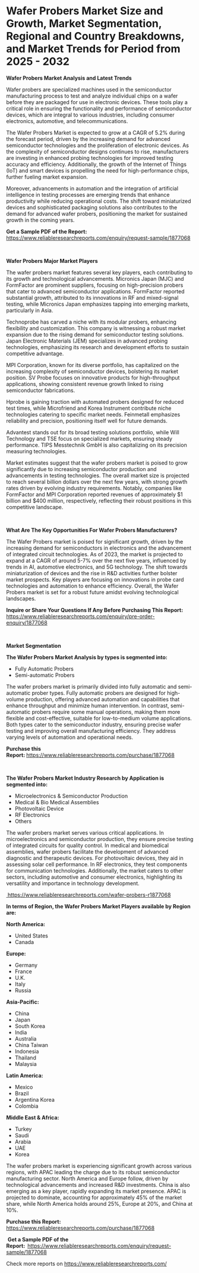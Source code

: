 <p><h1>Wafer Probers Market Size and Growth, Market Segmentation, Regional and Country Breakdowns, and Market Trends for Period from 2025 -  2032</h1></p><p><strong>Wafer Probers Market Analysis and Latest Trends</strong></p>
<p><p>Wafer probers are specialized machines used in the semiconductor manufacturing process to test and analyze individual chips on a wafer before they are packaged for use in electronic devices. These tools play a critical role in ensuring the functionality and performance of semiconductor devices, which are integral to various industries, including consumer electronics, automotive, and telecommunications.</p><p>The Wafer Probers Market is expected to grow at a CAGR of 5.2% during the forecast period, driven by the increasing demand for advanced semiconductor technologies and the proliferation of electronic devices. As the complexity of semiconductor designs continues to rise, manufacturers are investing in enhanced probing technologies for improved testing accuracy and efficiency. Additionally, the growth of the Internet of Things (IoT) and smart devices is propelling the need for high-performance chips, further fueling market expansion.</p><p>Moreover, advancements in automation and the integration of artificial intelligence in testing processes are emerging trends that enhance productivity while reducing operational costs. The shift toward miniaturized devices and sophisticated packaging solutions also contributes to the demand for advanced wafer probers, positioning the market for sustained growth in the coming years.</p></p>
<p><strong>Get a Sample PDF of the Report:&nbsp;</strong> <a href="https://www.reliableresearchreports.com/enquiry/request-sample/1877068?utm_campaign=2128&utm_medium=2&utm_source=Github&utm_content=ia&utm_term=16022025&utm_id=wafer-probers">https://www.reliableresearchreports.com/enquiry/request-sample/1877068</a></p>
<p>&nbsp;</p>
<p><strong>Wafer Probers Major Market Players</strong></p>
<p><p>The wafer probers market features several key players, each contributing to its growth and technological advancements. Micronics Japan (MJC) and FormFactor are prominent suppliers, focusing on high-precision probers that cater to advanced semiconductor applications. FormFactor reported substantial growth, attributed to its innovations in RF and mixed-signal testing, while Micronics Japan emphasizes tapping into emerging markets, particularly in Asia.</p><p>Technoprobe has carved a niche with its modular probers, enhancing flexibility and customization. This company is witnessing a robust market expansion due to the rising demand for semiconductor testing solutions. Japan Electronic Materials (JEM) specializes in advanced probing technologies, emphasizing its research and development efforts to sustain competitive advantage.</p><p>MPI Corporation, known for its diverse portfolio, has capitalized on the increasing complexity of semiconductor devices, bolstering its market position. SV Probe focuses on innovative products for high-throughput applications, showing consistent revenue growth linked to rising semiconductor fabrications.</p><p>Hprobe is gaining traction with automated probers designed for reduced test times, while Microfriend and Korea Instrument contribute niche technologies catering to specific market needs. Feinmetall emphasizes reliability and precision, positioning itself well for future demands.</p><p>Advantest stands out for its broad testing solutions portfolio, while Will Technology and TSE focus on specialized markets, ensuring steady performance. TIPS Messtechnik GmbH is also capitalizing on its precision measuring technologies.</p><p>Market estimates suggest that the wafer probers market is poised to grow significantly due to increasing semiconductor production and advancements in testing technologies. The overall market size is projected to reach several billion dollars over the next few years, with strong growth rates driven by evolving industry requirements. Notably, companies like FormFactor and MPI Corporation reported revenues of approximately $1 billion and $400 million, respectively, reflecting their robust positions in this competitive landscape.</p></p>
<p>&nbsp;</p>
<p><strong>What Are The Key Opportunities For Wafer Probers Manufacturers?</strong></p>
<p><p>The Wafer Probers market is poised for significant growth, driven by the increasing demand for semiconductors in electronics and the advancement of integrated circuit technologies. As of 2023, the market is projected to expand at a CAGR of around 5-7% over the next five years, influenced by trends in AI, automotive electronics, and 5G technology. The shift towards miniaturization of devices and the rise in R&D activities further bolster market prospects. Key players are focusing on innovations in probe card technologies and automation to enhance efficiency. Overall, the Wafer Probers market is set for a robust future amidst evolving technological landscapes.</p></p>
<p><strong>Inquire or Share Your Questions If Any Before Purchasing This Report:</strong> <a href="https://www.reliableresearchreports.com/enquiry/pre-order-enquiry/1877068?utm_campaign=2128&utm_medium=2&utm_source=Github&utm_content=ia&utm_term=16022025&utm_id=wafer-probers">https://www.reliableresearchreports.com/enquiry/pre-order-enquiry/1877068</a></p>
<p>&nbsp;</p>
<p><strong>Market Segmentation</strong></p>
<p><strong>The Wafer Probers Market Analysis by types is segmented into:</strong></p>
<p><ul><li>Fully Automatic Probers</li><li>Semi-automatic Probers</li></ul></p>
<p><p>The wafer probers market is primarily divided into fully automatic and semi-automatic prober types. Fully automatic probers are designed for high-volume production, offering advanced automation and capabilities that enhance throughput and minimize human intervention. In contrast, semi-automatic probers require some manual operations, making them more flexible and cost-effective, suitable for low-to-medium volume applications. Both types cater to the semiconductor industry, ensuring precise wafer testing and improving overall manufacturing efficiency. They address varying levels of automation and operational needs.</p></p>
<p><strong>Purchase this Report:&nbsp;</strong><a href="https://www.reliableresearchreports.com/purchase/1877068?utm_campaign=2128&utm_medium=2&utm_source=Github&utm_content=ia&utm_term=16022025&utm_id=wafer-probers">https://www.reliableresearchreports.com/purchase/1877068</a></p>
<p>&nbsp;</p>
<p><strong>The Wafer Probers Market Industry Research by Application is segmented into:</strong></p>
<p><ul><li>Microelectronics & Semiconductor Production</li><li>Medical & Bio Medical Assemblies</li><li>Photovoltaic Device</li><li>RF Electronics</li><li>Others</li></ul></p>
<p><p>The wafer probers market serves various critical applications. In microelectronics and semiconductor production, they ensure precise testing of integrated circuits for quality control. In medical and biomedical assemblies, wafer probers facilitate the development of advanced diagnostic and therapeutic devices. For photovoltaic devices, they aid in assessing solar cell performance. In RF electronics, they test components for communication technologies. Additionally, the market caters to other sectors, including automotive and consumer electronics, highlighting its versatility and importance in technology development.</p></p>
<p><a href="https://www.reliableresearchreports.com/wafer-probers-r1877068?utm_campaign=2128&utm_medium=2&utm_source=Github&utm_content=ia&utm_term=16022025&utm_id=wafer-probers">&nbsp;https://www.reliableresearchreports.com/wafer-probers-r1877068</a></p>
<p><strong>In terms of Region, the Wafer Probers Market Players available by Region are:</strong></p>
<p>
    <p> <strong> North America: </strong>
        <ul>
            <li>United States</li>
            <li>Canada</li>
        </ul>
        </p> 
    <p> <strong> Europe: </strong>
        <ul>
            <li>Germany</li>
            <li>France</li>
            <li>U.K.</li>
            <li>Italy</li>
            <li>Russia</li>
        </ul>
        </p> 
    <p> <strong> Asia-Pacific: </strong>
        <ul>
            <li>China</li>
            <li>Japan</li>
            <li>South Korea</li>
            <li>India</li>
            <li>Australia</li>
            <li>China Taiwan</li>
            <li>Indonesia</li>
            <li>Thailand</li>
            <li>Malaysia</li>
        </ul>
        </p> 
    <p> <strong> Latin America: </strong>
        <ul>
            <li>Mexico</li>
            <li>Brazil</li>
            <li>Argentina Korea</li>
            <li>Colombia</li>
        </ul>
        </p> 
    <p> <strong> Middle East & Africa: </strong>
        <ul>
            <li>Turkey</li>
            <li>Saudi</li>
            <li>Arabia</li>
            <li>UAE</li>
            <li>Korea</li>
        </ul>
    </p>
    </p>
<p><p>The wafer probers market is experiencing significant growth across various regions, with APAC leading the charge due to its robust semiconductor manufacturing sector. North America and Europe follow, driven by technological advancements and increased R&D investments. China is also emerging as a key player, rapidly expanding its market presence. APAC is projected to dominate, accounting for approximately 45% of the market share, while North America holds around 25%, Europe at 20%, and China at 10%.</p></p>
<p><strong>Purchase this Report: </strong><a href="https://www.reliableresearchreports.com/purchase/1877068?utm_campaign=2128&utm_medium=2&utm_source=Github&utm_content=ia&utm_term=16022025&utm_id=wafer-probers">https://www.reliableresearchreports.com/purchase/1877068</a></p>
<p>&nbsp;<strong>Get a Sample PDF of the Report:&nbsp;&nbsp;</strong><a href="https://www.reliableresearchreports.com/enquiry/request-sample/1877068?utm_campaign=2128&utm_medium=2&utm_source=Github&utm_content=ia&utm_term=16022025&utm_id=wafer-probers">https://www.reliableresearchreports.com/enquiry/request-sample/1877068</a></p>
<p><strong></strong></p>
<p>Check more reports on <a href="https://www.reliableresearchreports.com/?utm_campaign=2128&utm_medium=2&utm_source=Github&utm_content=ia&utm_term=16022025&utm_id=wafer-probers">https://www.reliableresearchreports.com/</a></p>